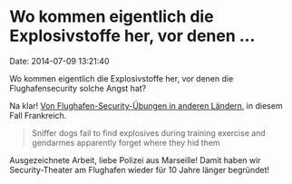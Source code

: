 Wo kommen eigentlich die Explosivstoffe her, vor denen \...
===========================================================

Date: 2014-07-09 13:21:40

Wo kommen eigentlich die Explosivstoffe her, vor denen die
Flughafensecurity solche Angst hat?

Na klar! [Von Flughafen-Security-Übungen in anderen
Ländern](http://www.theguardian.com/world/2014/jul/02/french-police-lose-explosives-marseille-airport),
in diesem Fall Frankreich.

> Sniffer dogs fail to find explosives during training exercise and
> gendarmes apparently forget where they hid them

Ausgezeichnete Arbeit, liebe Polizei aus Marseille! Damit haben wir
Security-Theater am Flughafen wieder für 10 Jahre länger begründet!

